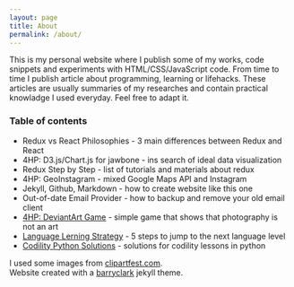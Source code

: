 ```yaml
---
layout: page
title: About
permalink: /about/
---
```


This is my personal website where I publish some of my works, code snippets and experiments with HTML/CSS/JavaScript code. From time to time I publish article about programming, learning or lifehacks. These articles are usually summaries of my researches and contain practical knowladge I used everyday. Feel free to adapt it. 

### Table of contents 


- Redux vs React Philosophies - 3 main differences between Redux and React
- 4HP: D3.js/Chart.js for jawbone - ins search of ideal data visualization
- Redux Step by Step - list of tutorials and materials about redux
- 4HP: GeoInstagram - mixed Google Maps API and Instagram
- Jekyll, Github, Markdown - how to create website like this one
- Out-of-date Email Provider - how to backup and remove your old email client
- <a href="{{ site.url }}/deviantart/">4HP: DeviantArt Game</a> - simple game that shows that photography is not an art
- <a href="{{ site.url }}/language-learning-strategy/">Language Lerning Strategy</a> - 5 steps to jump to the next language level
- <a href="{{ site.url }}/codility-python-solutions/">Codility Python Solutions</a> - solutions for codility lessons in python

I used some images from <a href="https://clipartfest.com/">clipartfest.com</a>.   
Website created with a <a href="https://github.com/barryclark/jekyll-now">barryclark</a> jekyll theme.
